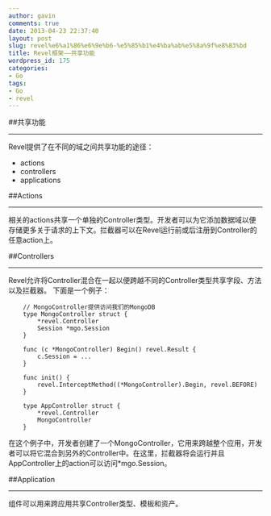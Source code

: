 ```yaml
---
author: gavin
comments: true
date: 2013-04-23 22:37:40
layout: post
slug: revel%e6%a1%86%e6%9e%b6-%e5%85%b1%e4%ba%ab%e5%8a%9f%e8%83%bd
title: Revel框架——共享功能
wordpress_id: 175
categories:
- Go
tags:
- Go
- revel
---
```


##共享功能
* * *
Revel提供了在不同的域之间共享功能的途径：

  * actions
  * controllers
  * applications
	
##Actions
* * *
相关的actions共享一个单独的Controller类型。开发者可以为它添加数据域以便存储更多关于请求的上下文。拦截器可以在Revel运行前或后注册到Controller的任意action上。

##Controllers
* * *
Revel允许将Controller混合在一起以便跨越不同的Controller类型共享字段、方法以及拦截器。
下面是一个例子：
 
        // MongoController提供访问我们的MongoDB
        type MongoController struct {
            *revel.Controller
            Session *mgo.Session
        }
    
        func (c *MongoController) Begin() revel.Result {
            c.Session = ...
        }
    
        func init() {
            revel.InterceptMethod((*MongoController).Begin, revel.BEFORE)
        }
    
        type AppController struct {
            *revel.Controller
            MongoController
        }

在这个例子中，开发者创建了一个MongoController，它用来跨越整个应用，开发者可以将它混合到另外的Controller中。在这里，拦截器将会运行并且AppController上的action可以访问*mgo.Session。

##Application
* * *
组件可以用来跨应用共享Controller类型、模板和资产。
